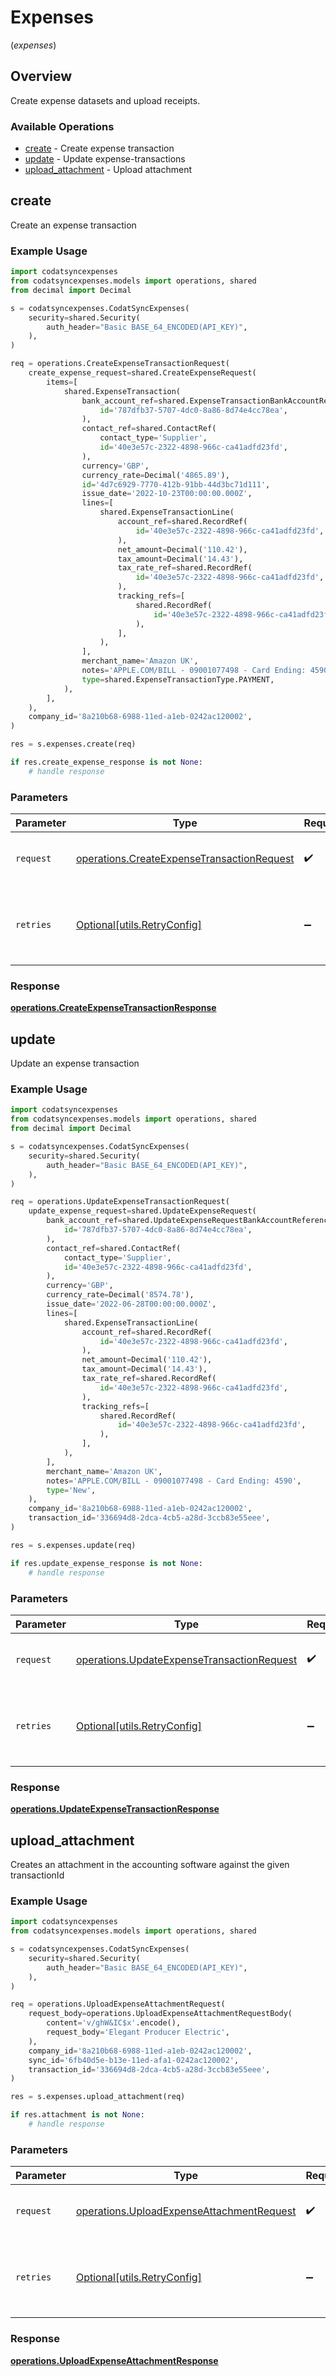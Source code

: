 # Expenses
(*expenses*)

## Overview

Create expense datasets and upload receipts.

### Available Operations

* [create](#create) - Create expense transaction
* [update](#update) - Update expense-transactions
* [upload_attachment](#upload_attachment) - Upload attachment

## create

Create an expense transaction

### Example Usage

```python
import codatsyncexpenses
from codatsyncexpenses.models import operations, shared
from decimal import Decimal

s = codatsyncexpenses.CodatSyncExpenses(
    security=shared.Security(
        auth_header="Basic BASE_64_ENCODED(API_KEY)",
    ),
)

req = operations.CreateExpenseTransactionRequest(
    create_expense_request=shared.CreateExpenseRequest(
        items=[
            shared.ExpenseTransaction(
                bank_account_ref=shared.ExpenseTransactionBankAccountReference(
                    id='787dfb37-5707-4dc0-8a86-8d74e4cc78ea',
                ),
                contact_ref=shared.ContactRef(
                    contact_type='Supplier',
                    id='40e3e57c-2322-4898-966c-ca41adfd23fd',
                ),
                currency='GBP',
                currency_rate=Decimal('4865.89'),
                id='4d7c6929-7770-412b-91bb-44d3bc71d111',
                issue_date='2022-10-23T00:00:00.000Z',
                lines=[
                    shared.ExpenseTransactionLine(
                        account_ref=shared.RecordRef(
                            id='40e3e57c-2322-4898-966c-ca41adfd23fd',
                        ),
                        net_amount=Decimal('110.42'),
                        tax_amount=Decimal('14.43'),
                        tax_rate_ref=shared.RecordRef(
                            id='40e3e57c-2322-4898-966c-ca41adfd23fd',
                        ),
                        tracking_refs=[
                            shared.RecordRef(
                                id='40e3e57c-2322-4898-966c-ca41adfd23fd',
                            ),
                        ],
                    ),
                ],
                merchant_name='Amazon UK',
                notes='APPLE.COM/BILL - 09001077498 - Card Ending: 4590',
                type=shared.ExpenseTransactionType.PAYMENT,
            ),
        ],
    ),
    company_id='8a210b68-6988-11ed-a1eb-0242ac120002',
)

res = s.expenses.create(req)

if res.create_expense_response is not None:
    # handle response
```

### Parameters

| Parameter                                                                                                | Type                                                                                                     | Required                                                                                                 | Description                                                                                              |
| -------------------------------------------------------------------------------------------------------- | -------------------------------------------------------------------------------------------------------- | -------------------------------------------------------------------------------------------------------- | -------------------------------------------------------------------------------------------------------- |
| `request`                                                                                                | [operations.CreateExpenseTransactionRequest](../../models/operations/createexpensetransactionrequest.md) | :heavy_check_mark:                                                                                       | The request object to use for the request.                                                               |
| `retries`                                                                                                | [Optional[utils.RetryConfig]](../../models/utils/retryconfig.md)                                         | :heavy_minus_sign:                                                                                       | Configuration to override the default retry behavior of the client.                                      |


### Response

**[operations.CreateExpenseTransactionResponse](../../models/operations/createexpensetransactionresponse.md)**


## update

Update an expense transaction

### Example Usage

```python
import codatsyncexpenses
from codatsyncexpenses.models import operations, shared
from decimal import Decimal

s = codatsyncexpenses.CodatSyncExpenses(
    security=shared.Security(
        auth_header="Basic BASE_64_ENCODED(API_KEY)",
    ),
)

req = operations.UpdateExpenseTransactionRequest(
    update_expense_request=shared.UpdateExpenseRequest(
        bank_account_ref=shared.UpdateExpenseRequestBankAccountReference(
            id='787dfb37-5707-4dc0-8a86-8d74e4cc78ea',
        ),
        contact_ref=shared.ContactRef(
            contact_type='Supplier',
            id='40e3e57c-2322-4898-966c-ca41adfd23fd',
        ),
        currency='GBP',
        currency_rate=Decimal('8574.78'),
        issue_date='2022-06-28T00:00:00.000Z',
        lines=[
            shared.ExpenseTransactionLine(
                account_ref=shared.RecordRef(
                    id='40e3e57c-2322-4898-966c-ca41adfd23fd',
                ),
                net_amount=Decimal('110.42'),
                tax_amount=Decimal('14.43'),
                tax_rate_ref=shared.RecordRef(
                    id='40e3e57c-2322-4898-966c-ca41adfd23fd',
                ),
                tracking_refs=[
                    shared.RecordRef(
                        id='40e3e57c-2322-4898-966c-ca41adfd23fd',
                    ),
                ],
            ),
        ],
        merchant_name='Amazon UK',
        notes='APPLE.COM/BILL - 09001077498 - Card Ending: 4590',
        type='New',
    ),
    company_id='8a210b68-6988-11ed-a1eb-0242ac120002',
    transaction_id='336694d8-2dca-4cb5-a28d-3ccb83e55eee',
)

res = s.expenses.update(req)

if res.update_expense_response is not None:
    # handle response
```

### Parameters

| Parameter                                                                                                | Type                                                                                                     | Required                                                                                                 | Description                                                                                              |
| -------------------------------------------------------------------------------------------------------- | -------------------------------------------------------------------------------------------------------- | -------------------------------------------------------------------------------------------------------- | -------------------------------------------------------------------------------------------------------- |
| `request`                                                                                                | [operations.UpdateExpenseTransactionRequest](../../models/operations/updateexpensetransactionrequest.md) | :heavy_check_mark:                                                                                       | The request object to use for the request.                                                               |
| `retries`                                                                                                | [Optional[utils.RetryConfig]](../../models/utils/retryconfig.md)                                         | :heavy_minus_sign:                                                                                       | Configuration to override the default retry behavior of the client.                                      |


### Response

**[operations.UpdateExpenseTransactionResponse](../../models/operations/updateexpensetransactionresponse.md)**


## upload_attachment

Creates an attachment in the accounting software against the given transactionId

### Example Usage

```python
import codatsyncexpenses
from codatsyncexpenses.models import operations, shared

s = codatsyncexpenses.CodatSyncExpenses(
    security=shared.Security(
        auth_header="Basic BASE_64_ENCODED(API_KEY)",
    ),
)

req = operations.UploadExpenseAttachmentRequest(
    request_body=operations.UploadExpenseAttachmentRequestBody(
        content='v/ghW&IC$x'.encode(),
        request_body='Elegant Producer Electric',
    ),
    company_id='8a210b68-6988-11ed-a1eb-0242ac120002',
    sync_id='6fb40d5e-b13e-11ed-afa1-0242ac120002',
    transaction_id='336694d8-2dca-4cb5-a28d-3ccb83e55eee',
)

res = s.expenses.upload_attachment(req)

if res.attachment is not None:
    # handle response
```

### Parameters

| Parameter                                                                                              | Type                                                                                                   | Required                                                                                               | Description                                                                                            |
| ------------------------------------------------------------------------------------------------------ | ------------------------------------------------------------------------------------------------------ | ------------------------------------------------------------------------------------------------------ | ------------------------------------------------------------------------------------------------------ |
| `request`                                                                                              | [operations.UploadExpenseAttachmentRequest](../../models/operations/uploadexpenseattachmentrequest.md) | :heavy_check_mark:                                                                                     | The request object to use for the request.                                                             |
| `retries`                                                                                              | [Optional[utils.RetryConfig]](../../models/utils/retryconfig.md)                                       | :heavy_minus_sign:                                                                                     | Configuration to override the default retry behavior of the client.                                    |


### Response

**[operations.UploadExpenseAttachmentResponse](../../models/operations/uploadexpenseattachmentresponse.md)**


